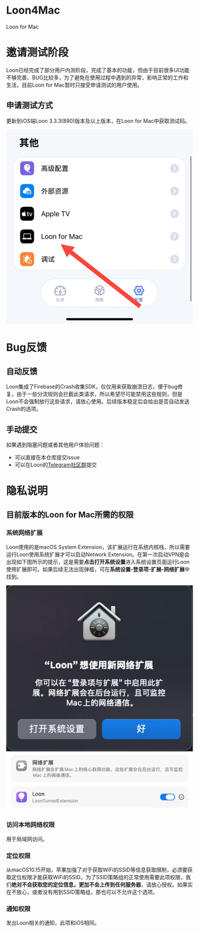 # Loon4Mac
Loon for Mac

# 邀请测试阶段
Loon已经完成了部分用户内测阶段，完成了基本的功能，但由于目前很多UI功能不够完善、BUG比较多，为了避免在使用过程中遇到的异常，影响正常的工作和生活，目前Loon for Mac暂时只接受申请测试的用户使用。

## 申请测试方式
更新到iOS端Loon 3.3.3(890)版本及以上版本，在Loon for Mac中获取测试码。

![Active Code](/Resource/active_code.jpg)

# Bug反馈

## 自动反馈
Loon集成了Firebase的Crash收集SDK，仅仅用来获取崩溃日志，便于bug修复，由于一些分流规则会拦截此类请求，所以希望尽可能禁用这些规则，但是Loon不会强制放行这些请求，请放心使用。后续版本稳定后会给出是否自动发送Crash的选项。

## 手动提交
如果遇到阻塞问题或者其他用户体验问题：
- 可以直接在本仓库提交issue
- 可以在Loon的[Telegram社区群](https://t.me/Loon0x00)提交

# 隐私说明

## 目前版本的Loon for Mac所需的权限
### 系统网络扩展
Loon使用的是macOS System Extension，该扩展运行在系统内核栈，所以需要运行Loon使用系统扩展才可以启动Network Extension。在第一次启动VPN是会出现如下图所示的提示，这是需要**点击打开系统设置**进入系统设置页面运行Loon使用扩展即可。如果后续无法出现弹框，可在**系统设置-登录项-扩展-网络扩展**中找到。

![System Extension](/Resource/sys_extension.jpg)
![Network Extension](/Resource/network_extension.png)

### 访问本地网络权限
用于局域网访问。

### 定位权限
从macOS10.15开始，苹果加强了对于获取WiFi的SSID等信息获取限制，必须要获取定位权限才能获取WiFi的SSID，为了SSID策略组的正常使用需要此项权限，我们**绝对不会获取您的定位信息，更加不会上传到任何服务器**，请放心授权。如果实在不放心，或者没有用到SSID策略组，那也可以不允许这个选项。

### 通知权限
发出Loon相关的通知，此项和iOS相同。